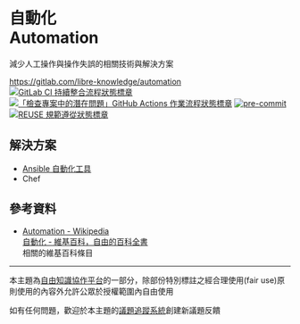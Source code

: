 # 自動化<br>Automation

減少人工操作與操作失誤的相關技術與解決方案

<https://gitlab.com/libre-knowledge/automation>  
[![GitLab CI 持續整合流程狀態標章](https://gitlab.com/libre-knowledge/automation/badges/main/pipeline.svg?ignore_skipped=true "點擊查看 GitLab CI 持續整合流程的運行狀態")](https://gitlab.com/libre-knowledge/automation/-/commits/main) [![「檢查專案中的潛在問題」GitHub Actions 作業流程狀態標章](https://github.com/libre-knowledge/automation/actions/workflows/check-potential-problems.yml/badge.svg "本專案使用 GitHub Actions 自動化檢查專案中的潛在問題")](https://github.com/libre-knowledge/automation/actions/workflows/check-potential-problems.yml) [![pre-commit](https://img.shields.io/badge/pre--commit-enabled-brightgreen?logo=pre-commit&logoColor=white "本專案使用 pre-commit 檢查專案中的潛在問題")](https://github.com/pre-commit/pre-commit) [![REUSE 規範遵從狀態標章](https://api.reuse.software/badge/gitlab.com/libre-knowledge/automation "本專案遵從 REUSE 規範降低軟體授權合規成本")](https://api.reuse.software/info/gitlab.com/libre-knowledge/automation)

## 解決方案

* [Ansible 自動化工具](https://gitlab.com/libre-knowledge/ansible)
* Chef

## 參考資料

* [Automation - Wikipedia](https://en.wikipedia.org/wiki/Automation)  
  [自動化 - 維基百科，自由的百科全書](https://zh.wikipedia.org/wiki/%E8%87%AA%E5%8A%A8%E5%8C%96)  
  相關的維基百科條目

---

本主題為[自由知識協作平台](https://gitlab.com/libre-knowledge/libre-knowledge)的一部分，除部份特別標註之經合理使用(fair use)原則使用的內容外允許公眾於授權範圍內自由使用

如有任何問題，歡迎於本主題的[議題追蹤系統](https://gitlab.com/libre-knowledge/automation/-/issues)創建新議題反饋
